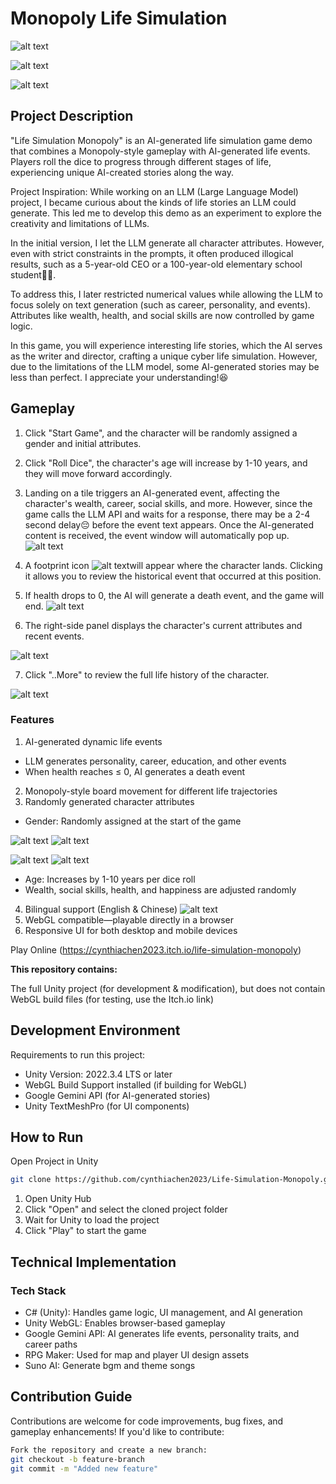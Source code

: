 # Monopoly Life Simulation
![alt text](readmeImg/3315143657a4ab77856d15327a11314.png)

![alt text](readmeImg/6723340cc447a6411752a19ac926ddd.png)

![alt text](readmeImg/Map019.png)
## Project Description
"Life Simulation Monopoly" is an AI-generated life simulation game demo that combines a Monopoly-style gameplay with AI-generated life events. Players roll the dice to progress through different stages of life, experiencing unique AI-created stories along the way.

Project Inspiration:
While working on an LLM (Large Language Model) project, I became curious about the kinds of life stories an LLM could generate. This led me to develop this demo as an experiment to explore the creativity and limitations of LLMs.

In the initial version, I let the LLM generate all character attributes. However, even with strict constraints in the prompts, it often produced illogical results, such as a 5-year-old CEO or a 100-year-old elementary school student🤦‍♂️.

To address this, I later restricted numerical values while allowing the LLM to focus solely on text generation (such as career, personality, and events). Attributes like wealth, health, and social skills are now controlled by game logic.

In this game, you will experience interesting life stories, which the AI serves as the writer and director, crafting a unique cyber life simulation. However, due to the limitations of the LLM model, some AI-generated stories may be less than perfect. I appreciate your understanding!😆

## Gameplay
1. Click "Start Game", and the character will be randomly assigned a gender and initial attributes.
2. Click "Roll Dice", the character's age will increase by 1-10 years, and they will move forward accordingly.
3. Landing on a tile triggers an AI-generated event, affecting the character's wealth, career, social skills, and more. However, since the game calls the LLM API and waits for a response, there may be a 2-4 second delay😔 before the event text appears. Once the AI-generated content is received, the event window will automatically pop up.
![alt text](readmeImg/image.png)

4. A footprint icon ![alt text](readmeImg/tile_0078.png)will appear where the character lands. Clicking it allows you to review the historical event that occurred at this position.

5. If health drops to 0, the AI will generate a death event, and the game will end.
![alt text](readmeImg/9a7458e0c6bca6e37a62783ee7b22d7.png)
6. The right-side panel displays the character's current attributes and recent events.

![alt text](readmeImg/image-1.png)

7. Click "..More" to review the full life history of the character.

![alt text](readmeImg/image-7.png)
### Features
1. AI-generated dynamic life events
- LLM generates personality, career, education, and other events
- When health reaches ≤ 0, AI generates a death event
2. Monopoly-style board movement for different life trajectories
3. Randomly generated character attributes
- Gender: Randomly assigned at the start of the game

![alt text](readmeImg/image-2.png) 
![alt text](readmeImg/image-3.png)

![alt text](readmeImg/image-4.png)
![alt text](readmeImg/image-5.png)
- Age: Increases by 1-10 years per dice roll
- Wealth, social skills, health, and happiness are adjusted randomly
4. Bilingual support (English & Chinese)
![alt text](readmeImg/image-6.png)
5. WebGL compatible—playable directly in a browser
6. Responsive UI for both desktop and mobile devices

Play Online (https://cynthiachen2023.itch.io/life-simulation-monopoly)

**This repository contains:**

The full Unity project (for development & modification), but does not contain WebGL build files (for testing, use the Itch.io link)

## Development Environment
Requirements to run this project:
- Unity Version: 2022.3.4 LTS or later
- WebGL Build Support installed (if building for WebGL)
- Google Gemini API (for AI-generated stories)
- Unity TextMeshPro (for UI components)

## How to Run
Open Project in Unity
```bash
git clone https://github.com/cynthiachen2023/Life-Simulation-Monopoly.git
```
1. Open Unity Hub
2. Click "Open" and select the cloned project folder
3. Wait for Unity to load the project
4. Click "Play" to start the game

## Technical Implementation
### Tech Stack
- C# (Unity): Handles game logic, UI management, and AI generation
- Unity WebGL: Enables browser-based gameplay
- Google Gemini API: AI generates life events, personality traits, and career paths
- RPG Maker: Used for map and player UI design assets
- Suno AI: Generate bgm and theme songs

## Contribution Guide
Contributions are welcome for code improvements, bug fixes, and gameplay enhancements!
If you'd like to contribute:
```BASH
Fork the repository and create a new branch:
git checkout -b feature-branch
git commit -m "Added new feature"
```